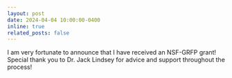 ```yaml
---
layout: post
date: 2024-04-04 10:00:00-0400
inline: true
related_posts: false
---
```


I am very fortunate to announce that I have received an NSF-GRFP grant! Special thank you to Dr. Jack Lindsey for advice and support throughout the process!